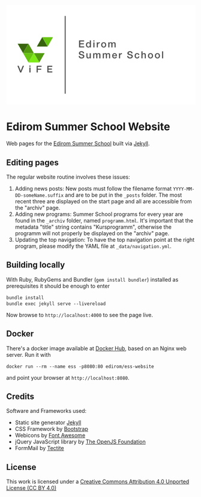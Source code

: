 [![ESS Logo](https://github.com/Edirom/ess-website/raw/jekyll-refactoring/assets/img/ViFE-ESS-logo-ohne-Jahr/ViFE-ESS-logo-ohne-Jahr.png)](http://ess.uni-paderborn.de)

# Edirom Summer School Website

Web pages for the [Edirom Summer School] built via [Jekyll].


## Editing pages

The regular website routine involves these issues:

1. Adding news posts: 
   New posts must follow the filename format `YYYY-MM-DD-someName.suffix` 
   and are to be put in the `_posts` folder. The most recent three are 
   displayed on the start page and all are accessible from the "archiv" page.  
2. Adding new programs: 
   Summer School programs for every year are found in the `_archiv` folder, 
   named `programm.html`. It's important that the metadata "title" string 
   contains "Kursprogramm", otherwise the programm will not properly be 
   displayed on the "archiv" page.  
3. Updating the top navigation:
   To have the top navigation point at the right program, please modify the 
   YAML file at `_data/navigation.yml`.


## Building locally

With Ruby, RubyGems and Bundler (`gem install bundler`) installed as prerequisites it should be enough to enter
```shell
bundle install
bundle exec jekyll serve --livereload
```
Now browse to `http://localhost:4000` to see the page live.


## Docker

There's a docker image available at [Docker Hub], based on an Nginx web server. 
Run it with 
```shell
docker run --rm --name ess -p8080:80 edirom/ess-website
```
and point your browser at `http://localhost:8080`.


## Credits 

Software and Frameworks used:

* Static site generator [Jekyll]
* CSS Framework by [Bootstrap]
* Webicons by [Font Awesome]
* jQuery JavaScript library by [The OpenJS Foundation]
* FormMail by [Tectite](http://www.tectite.com/)


## License

This work is licensed under a [Creative Commons Attribution 4.0 Unported License (CC BY 4.0)]

[Jekyll]: https://jekyllrb.com
[Edirom Summer School]: http://ess.uni-paderborn.de
[Bootstrap]: https://getbootstrap.com
[Font Awesome]: https://fontawesome.com
[The OpenJS Foundation]: https://openjsf.org
[Creative Commons Attribution 4.0 Unported License (CC BY 4.0)]: https://creativecommons.org/licenses/by/4.0/
[Docker Hub]: https://hub.docker.com/r/edirom/vife-website/
